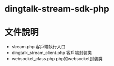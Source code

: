 # dingtalk-stream-sdk-php

# 文件說明
- stream.php 客戶端執行入口
- dingtalk_stream_client.php 客戶端封装类
- websocket_class.php php的websocket封装类
